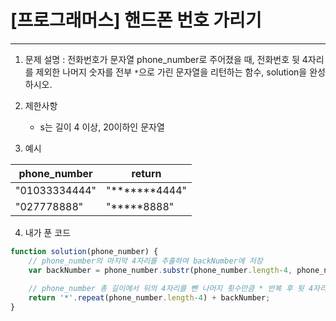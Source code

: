 # [프로그래머스] 핸드폰 번호 가리기
---

1. 문제 설명 : 전화번호가 문자열 phone_number로 주어졌을 때, 전화번호 뒷 4자리를 제외한 나머지 숫자를 전부 `*`으로 가린 문자열을 리턴하는 함수, solution을 완성하시오.

2. 제한사항
    - s는 길이 4 이상, 20이하인 문자열

3. 예시

phone_number|return
--|--
"01033334444"|"*******4444"
"027778888"|"*****8888"

4. 내가 푼 코드
```javascript
function solution(phone_number) {
    // phone_number의 마지막 4자리를 추출하여 backNumber에 저장
    var backNumber = phone_number.substr(phone_number.length-4, phone_number);
    
    // phone_number 총 길이에서 뒤의 4자리를 뺀 나머지 횟수만큼 * 반복 후 뒷 4자리와 더하기
    return '*'.repeat(phone_number.length-4) + backNumber;
}